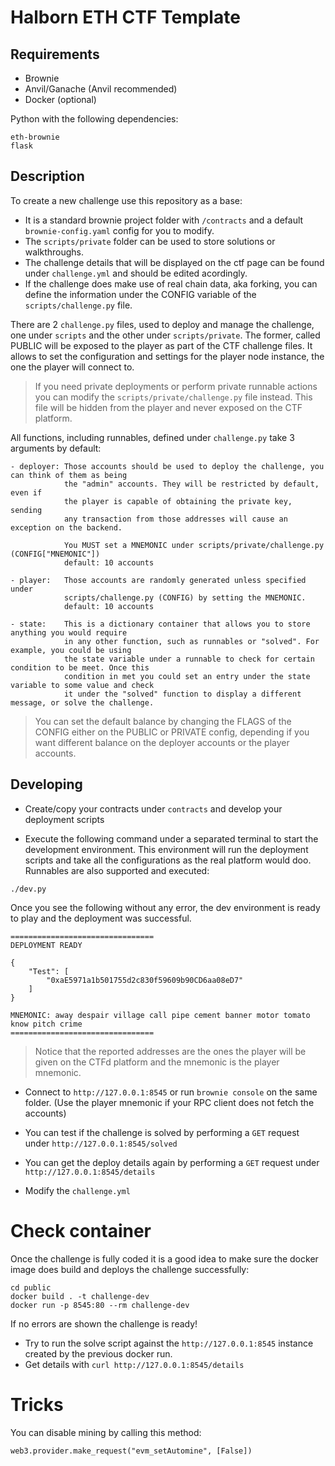 # Halborn ETH CTF Template

## Requirements

- Brownie
- Anvil/Ganache (Anvil recommended)
- Docker (optional)

Python with the following dependencies:

```
eth-brownie
flask
```

## Description

To create a new challenge use this repository as a base:

- It is a standard brownie project folder with `/contracts` and a default `brownie-config.yaml` config for you to modify.
- The `scripts/private` folder can be used to store solutions or walkthroughs.
- The challenge details that will be displayed on the ctf page can be found under `challenge.yml` and should be edited acordingly.
- If the challenge does make use of real chain data, aka forking, you can define the information under the CONFIG variable of the `scripts/challenge.py` file.

There are 2 `challenge.py` files, used to deploy and manage the challenge, one under `scripts` and the other under `scripts/private`. The former, called PUBLIC will be exposed to the player as part of the CTF challenge files. It allows to set the configuration and settings for the player node instance, the one the player will connect to.

> If you need private deployments or perform private runnable actions you can modify the `scripts/private/challenge.py` file instead. This file will be hidden from the player and never exposed on the CTF platform.

All functions, including runnables, defined under `challenge.py` take 3 arguments by default:

```
- deployer: Those accounts should be used to deploy the challenge, you can think of them as being
            the "admin" accounts. They will be restricted by default, even if
            the player is capable of obtaining the private key, sending
            any transaction from those addresses will cause an exception on the backend.

            You MUST set a MNEMONIC under scripts/private/challenge.py (CONFIG["MNEMONIC"])
            default: 10 accounts

- player:   Those accounts are randomly generated unless specified under
            scripts/challenge.py (CONFIG) by setting the MNEMONIC.
            default: 10 accounts

- state:    This is a dictionary container that allows you to store anything you would require
            in any other function, such as runnables or "solved". For example, you could be using
            the state variable under a runnable to check for certain condition to be meet. Once this
            condition in met you could set an entry under the state variable to some value and check
            it under the "solved" function to display a different message, or solve the challenge.
```

> You can set the default balance by changing the FLAGS of the CONFIG either on the PUBLIC or PRIVATE config, depending if you want different balance on the deployer accounts or the player accounts.

## Developing

- Create/copy your contracts under `contracts` and develop your deployment scripts

- Execute the following command under a separated terminal to start the development environment. This environment will run the deployment scripts and take all the configurations as the real platform would doo. Runnables are also supported and executed:

```
./dev.py
```

Once you see the following without any error, the dev environment is ready to play and the deployment was successful.

```
================================
DEPLOYMENT READY

{
    "Test": [
        "0xaE5971a1b501755d2c830f59609b90CD6aa08eD7"
    ]
}

MNEMONIC: away despair village call pipe cement banner motor tomato know pitch crime
================================
```

> Notice that the reported addresses are the ones the player will be given on the CTFd platform and the mnemonic is the player mnemonic.

- Connect to `http://127.0.0.1:8545` or run `brownie console` on the same folder. (Use the player mnemonic if your RPC client does not fetch the accounts)
- You can test if the challenge is solved by performing a `GET` request under `http://127.0.0.1:8545/solved`
- You can get the deploy details again by performing a `GET` request under `http://127.0.0.1:8545/details`

- Modify the `challenge.yml`

# Check container

Once the challenge is fully coded it is a good idea to make sure the docker image does build and deploys the challenge successfully:

```
cd public
docker build . -t challenge-dev
docker run -p 8545:80 --rm challenge-dev
```

If no errors are shown the challenge is ready!

- Try to run the solve script against the `http://127.0.0.1:8545` instance created by the previous docker run.
- Get details with `curl http://127.0.0.1:8545/details`

# Tricks

You can disable mining by calling this method:

```
web3.provider.make_request("evm_setAutomine", [False])
```